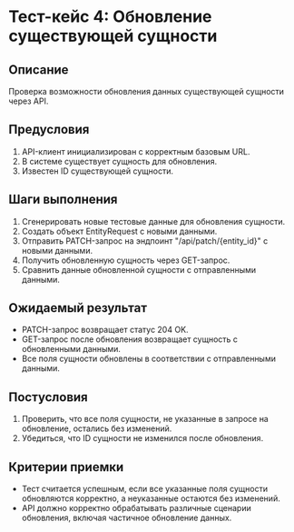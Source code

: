 # Тест-кейс 4: Обновление существующей сущности

## Описание
Проверка возможности обновления данных существующей сущности через API.

## Предусловия
1. API-клиент инициализирован с корректным базовым URL.
2. В системе существует сущность для обновления.
3. Известен ID существующей сущности.

## Шаги выполнения
1. Сгенерировать новые тестовые данные для обновления сущности.
2. Создать объект EntityRequest с новыми данными.
3. Отправить PATCH-запрос на эндпоинт "/api/patch/{entity_id}" с новыми данными.
4. Получить обновленную сущность через GET-запрос.
5. Сравнить данные обновленной сущности с отправленными данными.

## Ожидаемый результат
* PATCH-запрос возвращает статус 204 OK.
* GET-запрос после обновления возвращает сущность с обновленными данными.
* Все поля сущности обновлены в соответствии с отправленными данными.

## Постусловия
1. Проверить, что все поля сущности, не указанные в запросе на обновление, остались без изменений.
2. Убедиться, что ID сущности не изменился после обновления.

## Критерии приемки
* Тест считается успешным, если все указанные поля сущности обновляются корректно, а неуказанные остаются без изменений.
* API должно корректно обрабатывать различные сценарии обновления, включая частичное обновление данных.